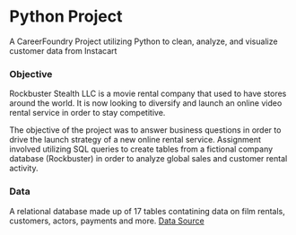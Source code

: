 # Python Project
A CareerFoundry Project utilizing Python to clean, analyze, and visualize customer data from Instacart 

### Objective
Rockbuster Stealth LLC is a movie rental company that used to have stores around the world. It is now looking to diversify and launch an online video rental service in order to stay competitive.

The objective of the project was to answer business questions in order to drive the launch strategy of a new online rental service.
Assignment involved utilizing SQL queries to create tables from a fictional company database (Rockbuster) in order to analyze global sales and customer rental activity.

### Data
A relational database made up of 17 tables contatining data on film rentals, customers, actors, payments and more.
<a href=http://www.postgresqltutorial.com/wp-content/uploads/2019/05/dvdrental.zip>Data Source</a>
